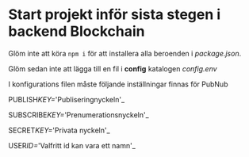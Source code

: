 # Start projekt inför sista stegen i backend Blockchain

Glöm inte att köra `npm i` för att installera alla beroenden i _package.json_.

Glöm sedan inte att lägga till en fil i **config** katalogen _config.env_

I konfigurations filen måste
följande inställningar finnas för PubNub

PUBLISH*KEY=*'Publiseringnyckeln'\_

SUBSCRIBE*KEY=*'Prenumerationsnyckeln'\_

SECRET*KEY=*'Privata nyckeln'\_

USER*ID=*'Valfritt id kan vara ett namn'\_
